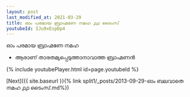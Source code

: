 ```yaml
---
layout: post
last_modified_at: 2021-03-29
title: ഓം പരമായ ബ്രാഹ്മണേ നമഹ ൧൧ ടൈംസ്
youtubeId: IJu9xEspDp4
---
```

 
 
 ഓം പരമായ ബ്രാഹ്മണേ നമഹ 
 
 -  ആരാണ് താരതമ്യപ്പെടുത്താനാവാത്ത ബ്രാഹ്മണൻ 
 
  
 
  
 
 
 
 
 
 


{% include youtubePlayer.html id=page.youtubeId %}
 
[Next]({{ site.baseurl }}{% link  split1/_posts/2013-09-29-ഓം ബലവാതെ നമഹ ൧൧ ടൈംസ്.md%})
 
